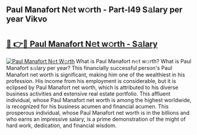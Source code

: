 ## Paul Manafort N𝚎t w𝚘rth - Part-I49 S𝚊lary per year Vikvo

# <h2><a href="http://gc2bch7.nevu.top/?p=Paul+Manafort">🔗 👉🔴 Paul Manafort N𝚎t w𝚘rth - S𝚊lary</a></h2>

[![Paul Manafort N𝚎t W𝚘rth](https://i.imgur.com/Oavwk0R.jpeg)](http://gc2bch7.nevu.top/?p=Paul+Manafort)
What is Paul Manafort n𝚎t w𝚘rth? What is Paul Manafort s𝚊lary per year?
This financially successful person's Paul Manafort net worth is significant, making him one of the wealthiest in his profession. His income from his employment is considerable, but it is eclipsed by Paul Manafort net worth, which is attributed to his diverse business activities and extensive real estate portfolio. This affluent individual, whose Paul Manafort net worth is among the highest worldwide, is recognized for his business acumen and financial acumen. This prosperous individual, whose Paul Manafort net worth is in the billions and who earns an impressive salary, is a prime demonstration of the might of hard work, dedication, and financial wisdom.
